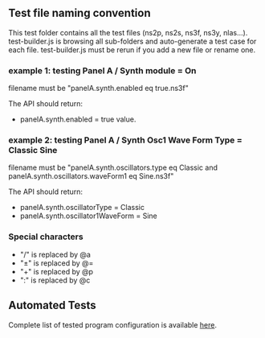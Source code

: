 
## Test file naming convention

This test folder contains all the test files (ns2p, ns2s, ns3f, ns3y, nlas...). test-builder.js is browsing all sub-folders and auto-generate a test case for each file. test-builder.js must be rerun if you add a new file or rename one.

### example 1: testing Panel A / Synth module = On

filename must be "panelA.synth.enabled eq true.ns3f"

The API should return:
 - panelA.synth.enabled = true value.

### example 2: testing Panel A / Synth Osc1 Wave Form Type = Classic Sine

filename must be "panelA.synth.oscillators.type eq Classic and panelA.synth.oscillators.waveForm1 eq Sine.ns3f"

The API should return:
- panelA.synth.oscillatorType = Classic
- panelA.synth.oscillator1WaveForm = Sine

### Special characters
- "/" is replaced by @a
- "±" is replaced by @=
- "+" is replaced by @p
- ":" is replaced by @c

## Automated Tests
Complete list of tested program configuration is available [here](../docs/test-result.md).


